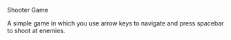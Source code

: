 Shooter Game

A simple game in which you use arrow keys to navigate and press spacebar to shoot at enemies.